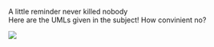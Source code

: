 A little reminder never killed nobody<br>
Here are the UMLs given in the subject! How convinient no?

![](UML-members-transparent.png)
